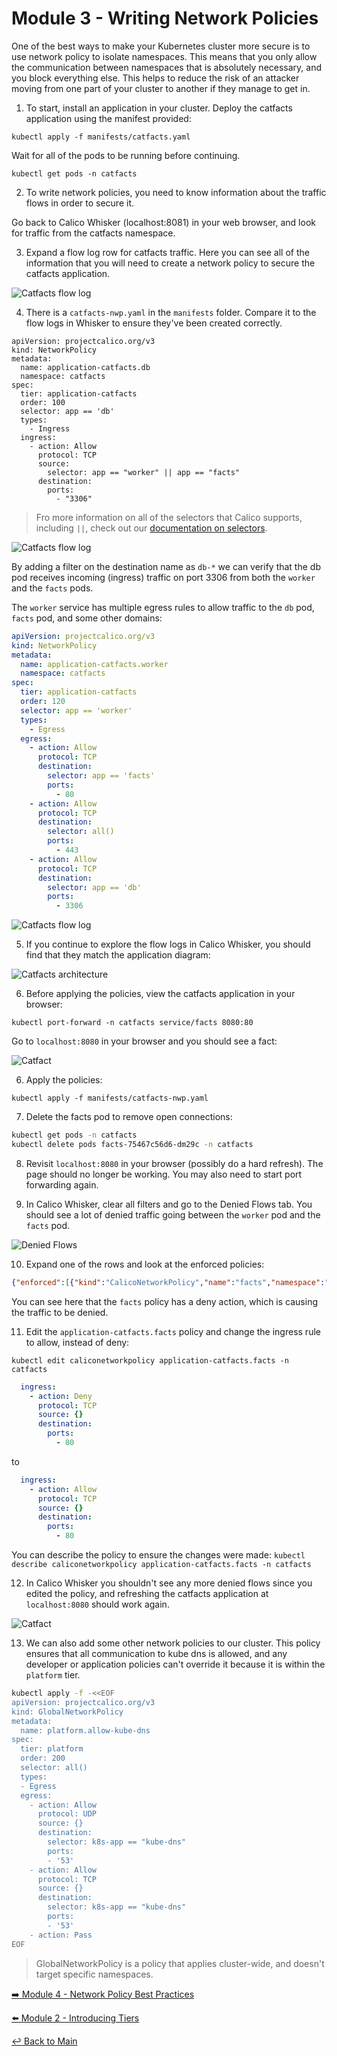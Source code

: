 # Module 3 - Writing Network Policies

One of the best ways to make your Kubernetes cluster more secure is to use network policy to isolate namespaces. This means that you only allow the communication between namespaces that is absolutely necessary, and you block everything else. This helps to reduce the risk of an attacker moving from one part of your cluster to another if they manage to get in.

1. To start, install an application in your cluster. Deploy the catfacts application using the manifest provided:

```bash,
kubectl apply -f manifests/catfacts.yaml
```

Wait for all of the pods to be running before continuing.

```bash,
kubectl get pods -n catfacts
```

2. To write network policies, you need to know information about the traffic flows in order to secure it.

Go back to Calico Whisker (localhost:8081) in your web browser, and look for traffic from the catfacts namespace.

3.  Expand a flow log row for catfacts traffic. Here you can see all of the information that you will need to create a network policy to secure the catfacts application.
   
![Catfacts flow log](../images/catfacts-flow-log.png)

4.  There is a `catfacts-nwp.yaml` in the `manifests` folder. Compare it to the flow logs in Whisker to ensure they've been created correctly.

```yaml,nocopy
apiVersion: projectcalico.org/v3
kind: NetworkPolicy
metadata:
  name: application-catfacts.db
  namespace: catfacts
spec:
  tier: application-catfacts
  order: 100
  selector: app == 'db'
  types:
    - Ingress
  ingress:
    - action: Allow
      protocol: TCP
      source:
        selector: app == "worker" || app == "facts"
      destination:
        ports:
          - "3306"
``` 
>Fro more information on all of the selectors that Calico supports, including `||`, check out our [documentation on selectors]([https://docs.tigera.io/calico/latest/reference/resources/networkpolicy#selector-performance-in-entityrules](https://docs.tigera.io/calico/latest/reference/resources/networkpolicy#selectors)).

![Catfacts flow log](../images/catfacts-dest-db.png)

By adding a filter on the destination name as `db-*` we can verify that the db pod receives incoming (ingress) traffic on port 3306 from both the `worker` and the `facts` pods.

The `worker` service has multiple egress rules to allow traffic to the `db` pod, `facts` pod, and some other domains:

```yaml
apiVersion: projectcalico.org/v3
kind: NetworkPolicy
metadata:
  name: application-catfacts.worker
  namespace: catfacts
spec:
  tier: application-catfacts
  order: 120
  selector: app == 'worker'
  types:
    - Egress
  egress:
    - action: Allow
      protocol: TCP
      destination:
        selector: app == 'facts'
        ports:
          - 80
    - action: Allow
      protocol: TCP
      destination:
        selector: all()
        ports:
          - 443
    - action: Allow
      protocol: TCP
      destination:
        selector: app == 'db'
        ports:
          - 3306
```

![Catfacts flow log](../images/catfacts-source-worker.png)


5.  If you continue to explore the flow logs in Calico Whisker, you should find that they match the application diagram:

![Catfacts architecture](../images/catfacts-architecture.png)

6. Before applying the policies, view the catfacts application in your browser:

```kubectl port-forward -n catfacts service/facts 8080:80```

Go to `localhost:8080` in your browser and you should see a fact:

![Catfact](../images/catfact.png)

6. Apply the policies:

```kubectl apply -f manifests/catfacts-nwp.yaml```

7. Delete the facts pod to remove open connections:

```bash
kubectl get pods -n catfacts
kubectl delete pods facts-75467c56d6-dm29c -n catfacts
```

8. Revisit `localhost:8080` in your browser (possibly do a hard refresh). The page should no longer be working. You may also need to start port forwarding again.

9.  In Calico Whisker, clear all filters and go to the Denied Flows tab. You should see a lot of denied traffic going between the `worker` pod and the `facts` pod.

![Denied Flows](../images/denied-flows.png)

10. Expand one of the rows and look at the enforced policies:

```json
{"enforced":[{"kind":"CalicoNetworkPolicy","name":"facts","namespace":"catfacts","tier":"application-catfacts","action":"Deny","policy_index":0,"rule_index":0,"trigger":null}]
```

You can see here that the `facts` policy has a deny action, which is causing the traffic to be denied.

11. Edit the `application-catfacts.facts` policy and change the ingress rule to allow, instead of deny:

```kubectl edit caliconetworkpolicy application-catfacts.facts -n catfacts```

```yaml
  ingress:
    - action: Deny
      protocol: TCP
      source: {}
      destination:
        ports:
          - 80
```

to

```yaml
  ingress:
    - action: Allow
      protocol: TCP
      source: {}
      destination:
        ports:
          - 80
```

You can describe the policy to ensure the changes were made: 
```kubectl describe caliconetworkpolicy application-catfacts.facts -n catfacts```

12. In Calico Whisker you shouldn't see any more denied flows since you edited the policy, and refreshing the catfacts application at `localhost:8080` should work again.

![Catfact](../images/catfact.png)

13. We can also add some other network policies to our cluster. This policy ensures that all communication to kube dns is allowed, and any developer or application policies can't override it because it is within the `platform` tier.

```bash
kubectl apply -f -<<EOF
apiVersion: projectcalico.org/v3
kind: GlobalNetworkPolicy
metadata:
  name: platform.allow-kube-dns
spec:
  tier: platform
  order: 200
  selector: all()
  types:
  - Egress    
  egress:
    - action: Allow
      protocol: UDP
      source: {}
      destination:
        selector: k8s-app == "kube-dns"
        ports:
        - '53'
    - action: Allow
      protocol: TCP
      source: {}
      destination:
        selector: k8s-app == "kube-dns"
        ports:
        - '53'
    - action: Pass
EOF
```

>GlobalNetworkPolicy is a policy that applies cluster-wide, and doesn't target specific namespaces.


[:arrow_right: Module 4 - Network Policy Best Practices](module-4-network-policy-best-practices.md)  

[:arrow_left: Module 2 - Introducing Tiers](module-2-introducing-tiers.md) 

[:leftwards_arrow_with_hook: Back to Main](../readme.md)  
